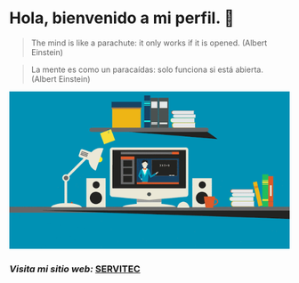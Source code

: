 # Hola, bienvenido a mi perfil. 👋

> The  mind is like a parachute: it only works if it is opened. (Albert Einstein)

> La mente es como un paracaídas: solo funciona si está abierta. (Albert Einstein)

![](https://github.com/Lovux06/Lovux06/blob/master/Lovux06.gif)

### *Visita mi sitio web:* [SERVITEC](https://lovux06.github.io/SERVITEC/)
